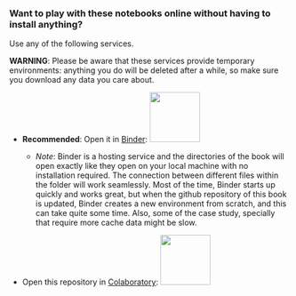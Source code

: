 ### Want to play with these notebooks online without having to install anything?
Use any of the following services.

**WARNING**: Please be aware that these services provide temporary environments: anything you do will be deleted after a while, so make sure you download any data you care about.

* **Recommended**: Open it in [Binder](https://mybinder.org/v2/gh/tatsath/Dimensionality-Reduction/main):
<a href="https://mybinder.org/v2/gh/tatsath/Dimensionality-Reduction/main"><img src="https://matthiasbussonnier.com/posts/img/binder_logo_128x128.png" width="90" /></a>

  * _Note_: Binder is a hosting service and the directories of the book will open exactly like they open on your local machine with no installation required. The connection between different files within the folder will work seamlessly. Most of the time, Binder starts up quickly and works great, but when the github repository of this book is updated, Binder creates a new environment from scratch, and this can take quite some time. Also, some of the case study, specially that require more cache data might be slow.
  
* Open this repository in [Colaboratory](https://colab.research.google.com/github/tatsath/Dimensionality-Reduction/blob/main):
<a href="https://colab.research.google.com/github/tatsath/Dimensionality-Reduction/blob/main"><img src="https://colab.research.google.com/img/colab_favicon.ico" width="90" /></a>

